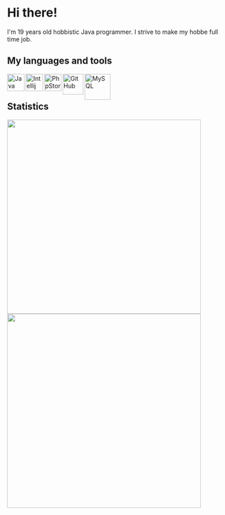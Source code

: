 <h1>Hi there!</h1>
<span>I'm 19 years old hobbistic Java programmer. I strive to make my hobbe full time job.</span>
<br>
<h2>My languages and tools</h2>
<img align="left" alt="Java" width="40px" src="https://plumbr.io/app/uploads/2019/06/java.png" />
<img align="left" alt="Intellij IDEA" width="40px" src="https://upload.wikimedia.org/wikipedia/commons/thumb/d/d5/IntelliJ_IDEA_Logo.svg/1024px-IntelliJ_IDEA_Logo.svg.png" />
<img align="left" alt="PhpStorm" width="40px" src="https://www.anysoft.pl/images/items/4634/phpstorm_big.png" />
<img align="left" alt="GitHub" width="48px" src="https://github.githubassets.com/images/modules/logos_page/Octocat.png" />
<img align="left" alt="MySQL" width="60px" src="https://download.logo.wine/logo/MySQL/MySQL-Logo.wine.png" />
<br>
<br>
<h2>Statistics</h2>
<img align="left" width="450px" src="https://github-readme-stats.vercel.app/api?username=arturekdev&count_private=true&show_icons=true" />
<img align="left" width="450px" src="https://github-readme-stats.vercel.app/api/wakatime?username=arturekdev&show_icons=true" />
<!--START_SECTION:waka-->
<!--END_SECTION:waka-->

